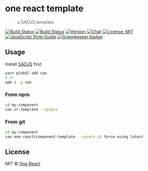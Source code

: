 # one react template

> a SAOJS template

[![Build Status](https://img.shields.io/travis/one-react/component-template.svg)](https://travis-ci.org/one-react/component-template)
[![Build Status](https://img.shields.io/circleci/project/github/one-react/component-template.svg)](https://circleci.com/gh/one-react/component-template)
[![Version](https://img.shields.io/npm/v/or-template.svg)](https://www.npmjs.com/package/or-template)
[![Chat](https://img.shields.io/gitter/room/one-react-org/Lobby.svg)](https://gitter.im/one-react-org/Lobby)
[![License: MIT](https://img.shields.io/badge/License-MIT-brightgreen.svg)](https://opensource.org/licenses/MIT)
[![JavaScript Style Guide](https://img.shields.io/badge/code_style-standard-brightgreen.svg)](https://standardjs.com) [![Greenkeeper badge](https://badges.greenkeeper.io/one-react/component-template.svg)](https://greenkeeper.io/)

## Usage

Install [SAOJS](https://github.com/egoist/sao) first.

```bash
yarn global add sao
# or
npm i -g sao
```

### From npm

```bash
cd my-component
sao or-template --update
```

### From git

```bash
cd my-component
sao one-react/component-template --update // force using latest
```

## License

MIT &copy; [One React](github.com/one-react)
